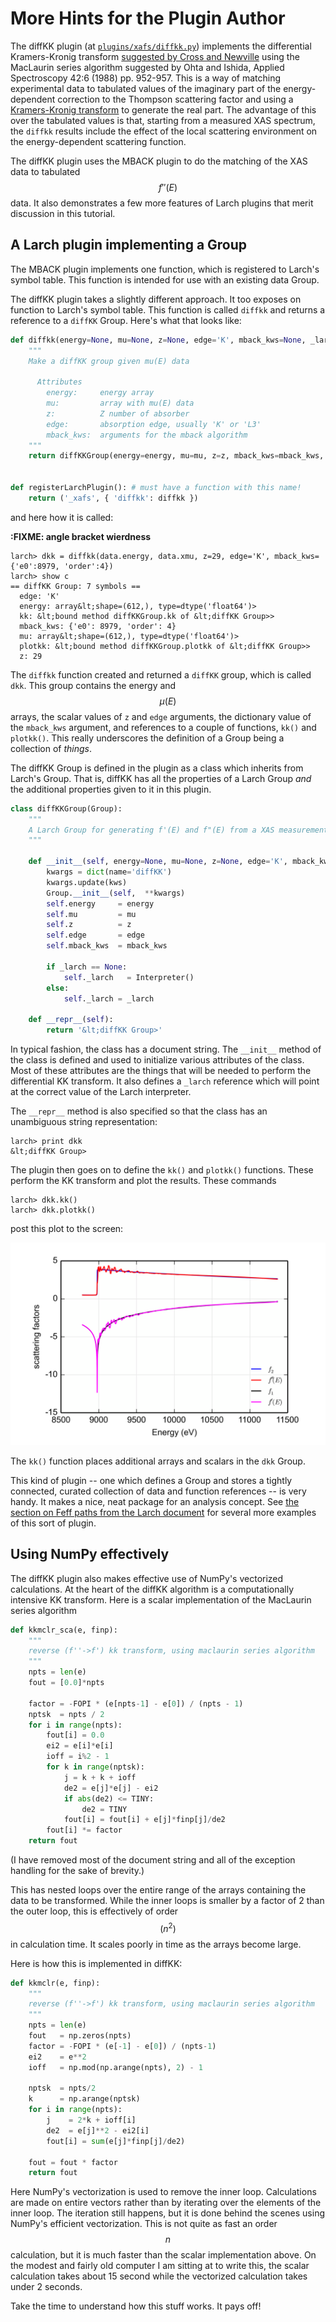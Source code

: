 # More Hints for the Plugin Author

The diffKK plugin (at
[`plugins/xafs/diffkk.py`](https://github.com/xraypy/xraylarch/blob/master/plugins/xafs/diffkk.py))
implements the differential Kramers-Kronig transform
[suggested by Cross and Newville](http://dx.doi.org/10.1103/PhysRevB.58.11215)
using the MacLaurin series algorithm suggested by Ohta and Ishida,
Applied Spectroscopy 42:6 (1988) pp. 952-957.  This is a way of
matching experimental data to tabulated values of the imaginary part
of the energy-dependent correction to the Thompson scattering factor
and using a
[Kramers-Kronig transform](https://en.wikipedia.org/wiki/Kramers%E2%80%93Kronig_relations)
to generate the real part.  The advantage of this over the tabulated
values is that, starting from a measured XAS spectrum, the `diffkk`
results include the effect of the local scattering environment on the
energy-dependent scattering function.

The diffKK plugin uses  the MBACK plugin to do the matching of the
XAS data to tabulated $$f''(E)$$ data.  It also demonstrates a few
more features of Larch plugins that merit discussion in this tutorial.

## A Larch plugin implementing a Group

The MBACK plugin implements one function, which is registered to
Larch's symbol table.  This function is intended for use with an
existing data Group.

The diffKK plugin takes a slightly different approach.  It too
exposes on function to Larch's symbol table.  This function is called
`diffkk` and returns a reference to a `diffKK` Group.  Here's what
that looks like:

```python
def diffkk(energy=None, mu=None, z=None, edge='K', mback_kws=None, _larch=None, **kws):
    """
    Make a diffKK group given mu(E) data

      Attributes
        energy:     energy array
        mu:         array with mu(E) data
        z:          Z number of absorber
        edge:       absorption edge, usually 'K' or 'L3'
        mback_kws:  arguments for the mback algorithm
    """
    return diffKKGroup(energy=energy, mu=mu, z=z, mback_kws=mback_kws, _larch=_larch)
    
    
def registerLarchPlugin(): # must have a function with this name!
    return ('_xafs', { 'diffkk': diffkk })
```

and here how it is called:

**:FIXME: angle bracket wierdness**

```
larch> dkk = diffkk(data.energy, data.xmu, z=29, edge='K', mback_kws={'e0':8979, 'order':4})
larch> show c
== diffKK Group: 7 symbols ==
  edge: 'K'
  energy: array&lt;shape=(612,), type=dtype('float64')>
  kk: &lt;bound method diffKKGroup.kk of &lt;diffKK Group>>
  mback_kws: {'e0': 8979, 'order': 4}
  mu: array&lt;shape=(612,), type=dtype('float64')>
  plotkk: &lt;bound method diffKKGroup.plotkk of &lt;diffKK Group>>
  z: 29
```

The `diffkk` function created and returned a `diffKK` group, which is
called `dkk`.  This group contains the energy and $$\mu(E)$$ arrays,
the scalar values of `z` and `edge` arguments, the dictionary value of
the `mback_kws` argument, and references to a couple of functions,
`kk()` and `plotkk()`.  This really underscores the definition of a
Group being a collection of *things*.

The diffKK Group is defined in the plugin as a class which inherits
from Larch's Group.  That is, diffKK has all the properties of a
Larch Group *and* the additional properties given to it in this
plugin.

```python
class diffKKGroup(Group):
    """
    A Larch Group for generating f'(E) and f"(E) from a XAS measurement of mu(E).
    """

    def __init__(self, energy=None, mu=None, z=None, edge='K', mback_kws=None, _larch=None, **kws):
        kwargs = dict(name='diffKK')
        kwargs.update(kws)
        Group.__init__(self,  **kwargs)
        self.energy     = energy
        self.mu         = mu
        self.z          = z
        self.edge       = edge
        self.mback_kws  = mback_kws

        if _larch == None:
            self._larch   = Interpreter()
        else:
            self._larch = _larch

    def __repr__(self):
        return '&lt;diffKK Group>'
```

In typical fashion, the class has a document string.  The `__init__`
method of the class is defined and used to initialize various
attributes of the class.  Most of these attributes are the things that
will be needed to perform the differential KK transform.  It also
defines a `_larch` reference which will point at the correct value of
the Larch interpreter.

The `__repr__` method is also specified so that the class has an
unambiguous string representation:

```
larch> print dkk
&lt;diffKK Group>
```

The plugin then goes on to define the `kk()` and `plotkk()`
functions.  These perform the KK transform and plot the results.
These commands

```
larch> dkk.kk()
larch> dkk.plotkk()
```

post this plot to the screen:

![diffKK analysis of copper foil](diffkk_copper.png)

The `kk()` function places additional arrays and scalars in the `dkk`
Group.

This kind of plugin -- one which defines a Group and stores a tightly
connected, curated collection of data and function references -- is
very handy.  It makes a nice, neat package for an analysis concept.
See
[the section on Feff paths from the Larch document](http://xraypy.github.io/xraylarch/xafs/feffpaths.html)
for several more examples of this sort of plugin.

## Using NumPy effectively

The diffKK plugin also makes effective use of NumPy's vectorized
calculations.  At the heart of the diffKK algorithm is a
computationally intensive KK transform.  Here is a scalar
implementation of the MacLaurin series algorithm

```python
def kkmclr_sca(e, finp):
    """
    reverse (f''->f') kk transform, using maclaurin series algorithm
    """
    npts = len(e)
    fout = [0.0]*npts

    factor = -FOPI * (e[npts-1] - e[0]) / (npts - 1)
    nptsk  = npts / 2
    for i in range(npts):
        fout[i] = 0.0
        ei2 = e[i]*e[i]
        ioff = i%2 - 1
        for k in range(nptsk):
            j = k + k + ioff
            de2 = e[j]*e[j] - ei2
            if abs(de2) <= TINY:
                de2 = TINY
            fout[i] = fout[i] + e[j]*finp[j]/de2
        fout[i] *= factor
    return fout
```

(I have removed most of the document string and all of the exception
handling for the sake of brevity.)

This has nested loops over the entire range of the arrays containing
the data to be transformed.  While the inner loops is smaller by a
factor of 2 than the outer loop, this is effectively of order
$$(n^2)$$ in calculation time.  It scales poorly in time as the arrays
become large.

Here is how this is implemented in diffKK:

```python
def kkmclr(e, finp):
    """
    reverse (f''->f') kk transform, using maclaurin series algorithm
    """
    npts = len(e)
    fout   = np.zeros(npts)
    factor = -FOPI * (e[-1] - e[0]) / (npts-1)
    ei2    = e**2
    ioff   = np.mod(np.arange(npts), 2) - 1

    nptsk  = npts/2
    k      = np.arange(nptsk)
    for i in range(npts):
        j    = 2*k + ioff[i]
        de2  = e[j]**2 - ei2[i]
        fout[i] = sum(e[j]*finp[j]/de2)

    fout = fout * factor
    return fout
```

Here NumPy's vectorization is used to remove the inner loop.
Calculations are made on entire vectors rather than by iterating over
the elements of the inner loop.  The iteration still happens, but it
is done behind the scenes using NumPy's efficient vectorization.  This
is not quite as fast an order $$n$$ calculation, but it is much faster
than the scalar implementation above.  On the modest and fairly old
computer I am sitting at to write this, the scalar calculation takes
about 15 second while the vectorized calculation takes under 2
seconds.

Take the time to understand how this stuff works.  It pays off!
